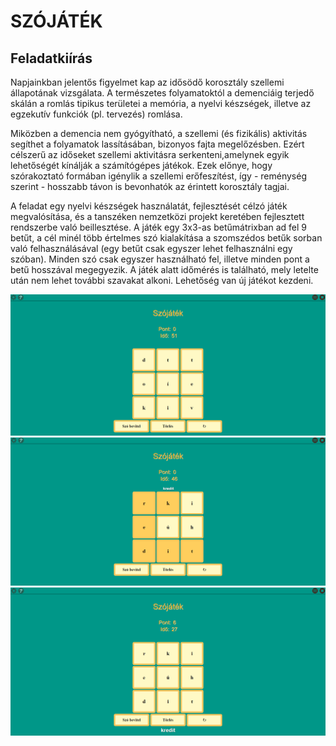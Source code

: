 # SZÓJÁTÉK
## Feladatkiírás
Napjainkban jelentős figyelmet kap az idősödő korosztály szellemi állapotának vizsgálata. A természetes folyamatoktól a demenciáig terjedő skálán a romlás tipikus területei a memória, a nyelvi készségek, illetve az egzekutív funkciók (pl. tervezés) romlása.

Miközben a demencia nem gyógyítható, a szellemi (és fizikális) aktivitás segíthet a folyamatok lassításában, bizonyos fajta megelőzésben. Ezért célszerű az időseket szellemi aktivitásra serkenteni,amelynek egyik lehetőségét kínálják a számítógépes játékok. Ezek előnye, hogy szórakoztató formában igénylik a szellemi erőfeszítést, így - reménység szerint - hosszabb távon is bevonhatók az érintett korosztály tagjai.

A feladat egy nyelvi készségek használatát, fejlesztését célzó játék megvalósítása, és a tanszéken nemzetközi projekt keretében fejlesztett rendszerbe való beillesztése. A játék egy 3x3-as betűmátrixban ad fel 9 betűt, a cél minél több értelmes szó kialakítása a szomszédos betűk sorban való felhasználásával (egy betűt csak egyszer lehet felhasználni egy szóban). Minden szó csak egyszer használható fel, illetve minden pont a betű hosszával megegyezik. A játék alatt időmérés is található, mely letelte után nem lehet további szavakat alkoni. Lehetőség van új játékot kezdeni.

![Screenshot](game.png)
![Screenshot](gamePlay.png)
![Screenshot](gamePlay2.png)
